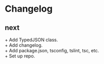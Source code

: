 # Changelog

## next
\+ Add TypedJSON class.<br/>
\+ Add changelog.<br/>
\+ Add package.json, tsconfig, tslint, tsc, etc.<br/>
\+ Set up repo.<br/>
